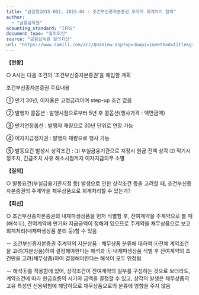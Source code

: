 ```yaml
---
title: "금감원2015-002, 2015.04 - 조건부신종자본증권 투자자 회계처리 질의"
author:
  - "금융감독원"
acounting_standard: "IFRS"
document_type: "질의회신"
source: "금융감독원 질의회신"
url: "https://www.samili.com/acc/QnaView.asp?op=3&op2=1&method=title&group=2122-15;1&orgcode=1&searchword=&page=6&code=%EA%B8%88%EA%B0%90%EC%9B%902015%2D002%3A201504"
---
```

**【현황】**

○ A사는 다음 조건의 ‘조건부신종자본증권’을 매입할 계획

  

조건부신종자본증권 주요내용

① 만기 30년, 이자율은 고정금리이며 step-up 조건 없음

② 발행자 콜옵션 : 발행시점으로부터 5년 후 콜옵션(행사가격 : 액면금액)

③ 만기연장옵션 : 발행자 재량으로 30년 단위로 연장 가능

④ 이자지급정지권 : 발행자 재량으로 행사 가능

⑤ 발동요건 발생시 상각조건 : ⑴ 부실금융기관으로 지정시 원금 전액 상각 ⑵ 적기시정조치, 긴급조치 사유 해소시점까지 이자지급의무 소멸

  
**【질의】**

○ 발동요건(부실금융기관지정 등) 발생으로 인한 상각조건 등을 고려할 때, 조건부신종자본증권의 주계약을 채무상품으로 회계처리할 수 있는가?

  
  

**【회신】**

○ 조건부신종자본증권의 내재파생상품을 먼저 식별할 후, 잔여계약을 주계약으로 볼 때(해석ⓑ), 잔여계약에 만기와 지급금액이 정해져 있으므로 주계약을 채무상품으로 보고 회계처리(내재파생상품 분리 등)할 수 있음

－ 조건부신종자본증권 주계약의 지분상품ㆍ채무상품 분류에 대하여 ⓐ전체 계약조건을 고려(지분상품)하여 결정해야한다는 해석과 ⓑ 내재파생상품 식별 후 잔여계약의 조건만을 고려(채무상품)하여 결정해야한다는 해석이 모두 인정됨

－ 해석ⓑ를 적용함에 있어, 상각조건이 잔여계약의 일부를 구성하는 것으로 보더라도, 계약조건에 따라 현금흐름의 시기와 금액을 결정할 수 있고, 상각의 발생은 채무상품의 고유 특성인 신용위험에 해당하므로 채무상품으로의 분류에 영향을 주지 않음
